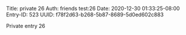 Title: private 26
Auth: friends test:26
Date: 2020-12-30 01:33:25-08:00
Entry-ID: 523
UUID: f78f2d63-b268-5b87-8689-5d0ed602c883

Private entry 26